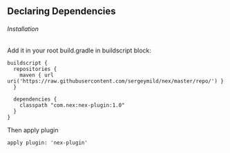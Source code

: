 ## Declaring Dependencies

###### Installation
Add it in your root build.gradle in buildscript block:
```
buildscript {
  repositories {
    maven { url uri('https://raw.githubusercontent.com/sergeymild/nex/master/repo/') }
  }
  
  dependencies {
    classpath "com.nex:nex-plugin:1.0"
  }
}
```
Then apply plugin

``` apply plugin: 'nex-plugin' ```